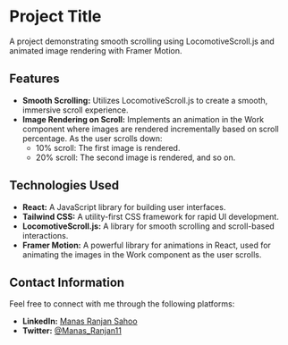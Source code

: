 # Project Title

A project demonstrating smooth scrolling using LocomotiveScroll.js and animated image rendering with Framer Motion.

## Features

- **Smooth Scrolling:** Utilizes LocomotiveScroll.js to create a smooth, immersive scroll experience.
- **Image Rendering on Scroll:** Implements an animation in the Work component where images are rendered incrementally based on scroll percentage. As the user scrolls down:
  - 10% scroll: The first image is rendered.
  - 20% scroll: The second image is rendered, and so on.

## Technologies Used

- **React:** A JavaScript library for building user interfaces.
- **Tailwind CSS:** A utility-first CSS framework for rapid UI development.
- **LocomotiveScroll.js:** A library for smooth scrolling and scroll-based interactions.
- **Framer Motion:** A powerful library for animations in React, used for animating the images in the Work component as the user scrolls.

## Contact Information

Feel free to connect with me through the following platforms:

- **LinkedIn:** [Manas Ranjan Sahoo](https://www.linkedin.com/in/manas-ranjan-sahoo11/)
- **Twitter:** [@Manas_Ranjan11](https://x.com/Manas_Ranjan11)